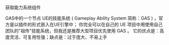 获取能力系统组件

GAS中的一个节点
UE的技能系统 ( Gameplay Ability System 简称：GAS ) ，官方是以插件的形式嵌入在UE引擎中；
你完全可以在自己的 UE 项目中用使用自己团队的"祖传"技能系统，但我还是推荐大型项目优先使用 GAS 。
它的优点是：高度灵活、可复用性强；缺点是：过于庞大、不易上手